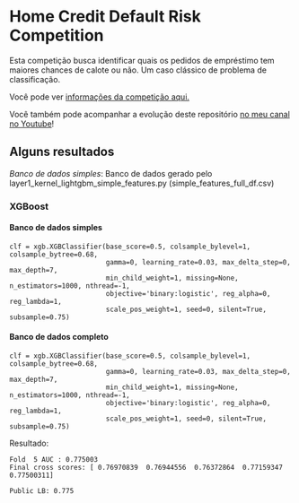 # Home Credit Default Risk Competition

Esta competição busca identificar quais os pedidos de empréstimo tem maiores chances de calote ou não. Um caso clássico de problema de classificação.

Você pode ver [informações da competição aqui.](https://www.kaggle.com/c/home-credit-default-risk)

Você também pode acompanhar a evolução deste repositório [no meu canal no Youtube](https://www.youtube.com/channel/UC7c9In8hqwOqDJJJstrxL4A)!

## Alguns resultados

*Banco de dados simples*: Banco de dados gerado pelo layer1_kernel_lightgbm_simple_features.py (simple_features_full_df.csv)

### XGBoost

#### Banco de dados simples
```
clf = xgb.XGBClassifier(base_score=0.5, colsample_bylevel=1, colsample_bytree=0.68,
                        gamma=0, learning_rate=0.03, max_delta_step=0, max_depth=7,
                        min_child_weight=1, missing=None, n_estimators=1000, nthread=-1,
                        objective='binary:logistic', reg_alpha=0, reg_lambda=1,
                        scale_pos_weight=1, seed=0, silent=True, subsample=0.75)
```


#### Banco de dados completo
```
clf = xgb.XGBClassifier(base_score=0.5, colsample_bylevel=1, colsample_bytree=0.68,
                        gamma=0, learning_rate=0.03, max_delta_step=0, max_depth=7,
                        min_child_weight=1, missing=None, n_estimators=1000, nthread=-1,
                        objective='binary:logistic', reg_alpha=0, reg_lambda=1,
                        scale_pos_weight=1, seed=0, silent=True, subsample=0.75)
```
Resultado:
```
Fold  5 AUC : 0.775003
Final cross scores: [ 0.76970839  0.76944556  0.76372864  0.77159347  0.77500311]

Public LB: 0.775
```
